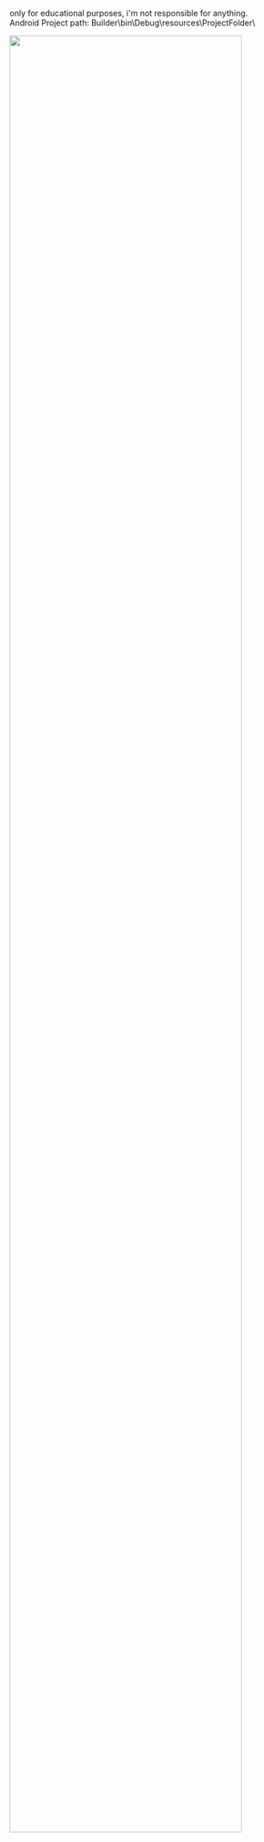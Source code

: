 only for educational purposes, i'm not responsible for anything.  
Android Project path: Builder\bin\Debug\resources\ProjectFolder\  

<img src="https://user-images.githubusercontent.com/45147475/87152199-f009c100-c2bd-11ea-9ec8-c44a1d6c11b3.png" width="90%"></img> 
